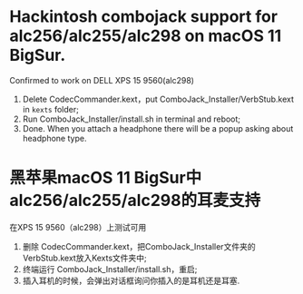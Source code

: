 # Hackintosh combojack support for alc256/alc255/alc298 on macOS 11 BigSur.
Confirmed to work on DELL XPS 15 9560(alc298)
1. Delete CodecCommander.kext，put ComboJack_Installer/VerbStub.kext in `kexts` folder;
2. Run ComboJack_Installer/install.sh in terminal and reboot;
3. Done. When you attach a headphone there will be a popup asking about headphone type.

# 黑苹果macOS 11 BigSur中alc256/alc255/alc298的耳麦支持
在XPS 15 9560（alc298）上测试可用
1. 删除 CodecCommander.kext，把ComboJack_Installer文件夹的VerbStub.kext放入Kexts文件夹中;
2. 终端运行 ComboJack_Installer/install.sh，重启;
3. 插入耳机的时候，会弹出对话框询问你插入的是耳机还是耳塞.
